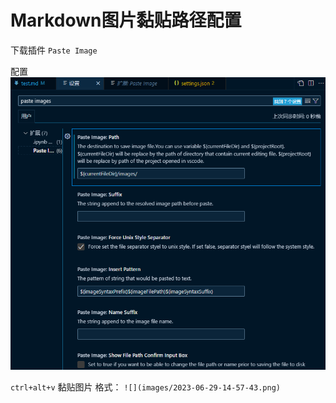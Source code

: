 # Markdown图片黏贴路径配置

下载插件 `Paste Image`

配置
![](./images/11-Markdown图片黏贴路径配置-1688022516120.png)

`ctrl+alt+v` 黏贴图片
格式： `![](images/2023-06-29-14-57-43.png)`

